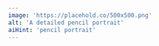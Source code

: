 ```yaml
---
image: 'https://placehold.co/500x500.png'
alt: 'A detailed pencil portrait'
aiHint: 'pencil portrait'
---
```

